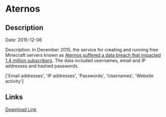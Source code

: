 # Aternos

## Description

Date: 2015-12-06

Description:
In December 2015, the service for creating and running free Minecraft servers known as <a href="https://twitter.com/AternosStatus/status/696121828360716288" target="_blank" rel="noopener">Aternos suffered a data breach that impacted 1.4 million subscribers</a>. The data included usernames, email and IP addresses and hashed passwords.


['Email addresses', 'IP addresses', 'Passwords', 'Usernames', 'Website activity']

## Links

[Download Link](https://link-to.net/1229997/457.1431275594705/dynamic/?r=YXRlcm5vcy5vcmc=)